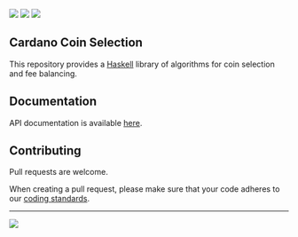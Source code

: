 <a href="https://hackage.haskell.org/package/cardano-coin-selection"><img src="https://img.shields.io/hackage/v/cardano-coin-selection?style=for-the-badge" /></a>
<a href="https://github.com/input-output-hk/cardano-coin-selection/releases"><img src="https://img.shields.io/github/v/release/input-output-hk/cardano-coin-selection?color=%239b59b6&label=RELEASE&sort=semver&style=for-the-badge"/></a>
<a href="https://travis-ci.org/input-output-hk/cardano-coin-selection"><img src="https://img.shields.io/travis/input-output-hk/cardano-coin-selection/master.svg?label=BUILD&style=for-the-badge"/></a>

## Cardano Coin Selection

This repository provides a [Haskell](https://www.haskell.org/) library of
algorithms for coin selection and fee balancing.

## Documentation

API documentation is available [here](https://input-output-hk.github.io/cardano-coin-selection/haddock).

## Contributing

Pull requests are welcome.

When creating a pull request, please make sure that your code adheres to our
[coding standards](https://github.com/input-output-hk/adrestia/wiki/Coding-Standards).

<hr />

<a href="https://github.com/input-output-hk/cardano-coin-selection/blob/master/LICENSE"><img src="https://img.shields.io/github/license/input-output-hk/cardano-wallet.svg?style=for-the-badge" /></a>

